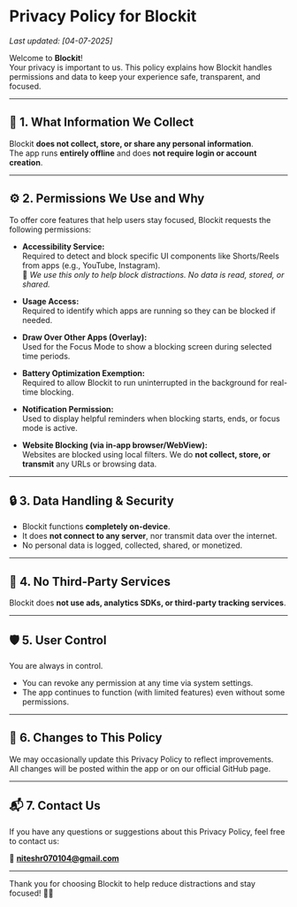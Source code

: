 # Privacy Policy for Blockit

_Last updated: [04-07-2025]_

Welcome to **Blockit**!  
Your privacy is important to us. This policy explains how Blockit handles permissions and data to keep your experience safe, transparent, and focused.

---

## 🔐 1. What Information We Collect

Blockit **does not collect, store, or share any personal information**.  
The app runs **entirely offline** and does **not require login or account creation**.

---

## ⚙️ 2. Permissions We Use and Why

To offer core features that help users stay focused, Blockit requests the following permissions:

- **Accessibility Service:**  
  Required to detect and block specific UI components like Shorts/Reels from apps (e.g., YouTube, Instagram).  
  📌 *We use this only to help block distractions. No data is read, stored, or shared.*

- **Usage Access:**  
  Required to identify which apps are running so they can be blocked if needed.

- **Draw Over Other Apps (Overlay):**  
  Used for the Focus Mode to show a blocking screen during selected time periods.

- **Battery Optimization Exemption:**  
  Required to allow Blockit to run uninterrupted in the background for real-time blocking.

- **Notification Permission:**  
  Used to display helpful reminders when blocking starts, ends, or focus mode is active.

- **Website Blocking (via in-app browser/WebView):**  
  Websites are blocked using local filters. We do **not collect, store, or transmit** any URLs or browsing data.

---

## 🔒 3. Data Handling & Security

- Blockit functions **completely on-device**.  
- It does **not connect to any server**, nor transmit data over the internet.  
- No personal data is logged, collected, shared, or monetized.

---

## 🚫 4. No Third-Party Services

Blockit does **not use ads, analytics SDKs, or third-party tracking services**.

---

## 🛡️ 5. User Control

You are always in control.

- You can revoke any permission at any time via system settings.
- The app continues to function (with limited features) even without some permissions.

---

## 📝 6. Changes to This Policy

We may occasionally update this Privacy Policy to reflect improvements.  
All changes will be posted within the app or on our official GitHub page.

---

## 📬 7. Contact Us

If you have any questions or suggestions about this Privacy Policy, feel free to contact us:

📧 **niteshr070104@gmail.com**

---

Thank you for choosing Blockit to help reduce distractions and stay focused! 🧠📵
